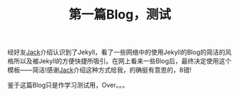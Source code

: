 ﻿---
layout: post
title: 第一篇Blog，测试
categories: test
description: 经好友介绍了解Jekyll，刚刚上手尝试
tags: a
---

经好友[Jack](https://github.com/xuejiancun)介绍认识到了Jekyll，看了一些网络中的使用Jekyll的Blog的简洁的风格所以及被Jekyll的方便快捷所吸引。在网上看来一些Blog后，最终决定使用这个模板——简洁!感谢[Jack](https://github.com/xuejiancun)介绍这种方式给我，的确挺有意思的，8错!

鉴于这篇Blog只是作学习测试用，Over。。。
